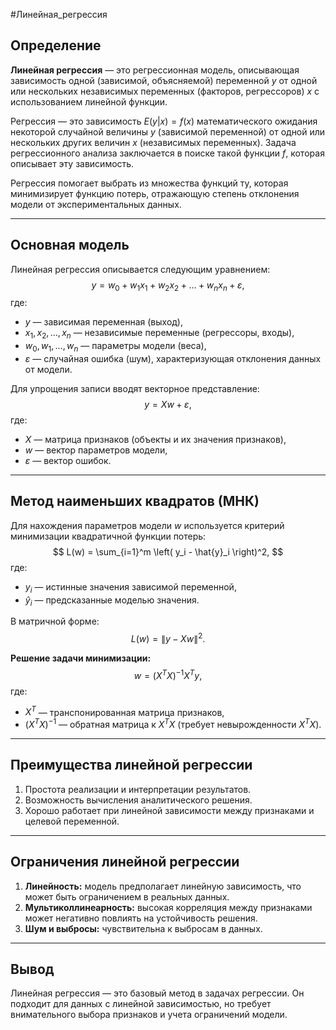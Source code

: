 #Линейная_регрессия

## Определение
**Линейная регрессия** — это регрессионная модель, описывающая зависимость одной (зависимой, объясняемой) переменной $y$ от одной или нескольких независимых переменных (факторов, регрессоров) $x$ с использованием линейной функции.

Регрессия — это зависимость $E(y|x) = f(x)$ математического ожидания некоторой случайной величины $y$ (зависимой переменной) от одной или нескольких других величин $x$ (независимых переменных). Задача регрессионного анализа заключается в поиске такой функции $f$, которая описывает эту зависимость.

Регрессия помогает выбрать из множества функций ту, которая минимизирует функцию потерь, отражающую степень отклонения модели от экспериментальных данных.

---

## Основная модель
Линейная регрессия описывается следующим уравнением:
$$
y = w_0 + w_1 x_1 + w_2 x_2 + \dots + w_n x_n + \varepsilon,
$$
где:
- $y$ — зависимая переменная (выход),
- $x_1, x_2, \dots, x_n$ — независимые переменные (регрессоры, входы),
- $w_0, w_1, \dots, w_n$ — параметры модели (веса),
- $\varepsilon$ — случайная ошибка (шум), характеризующая отклонения данных от модели.

Для упрощения записи вводят векторное представление:
$$
y = Xw + \varepsilon,
$$
где:
- $X$ — матрица признаков (объекты и их значения признаков),
- $w$ — вектор параметров модели,
- $\varepsilon$ — вектор ошибок.

---

## Метод наименьших квадратов (МНК)
Для нахождения параметров модели $w$ используется критерий минимизации квадратичной функции потерь:
$$
L(w) = \sum_{i=1}^m \left( y_i - \hat{y}_i \right)^2,
$$
где:
- $y_i$ — истинные значения зависимой переменной,
- $\hat{y}_i$ — предсказанные моделью значения.

В матричной форме:
$$
L(w) = \|y - Xw\|^2.
$$

**Решение задачи минимизации:**
$$
w = (X^T X)^{-1} X^T y,
$$
где:
- $X^T$ — транспонированная матрица признаков,
- $(X^T X)^{-1}$ — обратная матрица к $X^T X$ (требует невырожденности $X^T X$).

---

## Преимущества линейной регрессии
1. Простота реализации и интерпретации результатов.
2. Возможность вычисления аналитического решения.
3. Хорошо работает при линейной зависимости между признаками и целевой переменной.

---

## Ограничения линейной регрессии
1. **Линейность:** модель предполагает линейную зависимость, что может быть ограничением в реальных данных.
2. **Мультиколлинеарность:** высокая корреляция между признаками может негативно повлиять на устойчивость решения.
3. **Шум и выбросы:** чувствительна к выбросам в данных.

---

## Вывод
Линейная регрессия — это базовый метод в задачах регрессии. Он подходит для данных с линейной зависимостью, но требует внимательного выбора признаков и учета ограничений модели.
